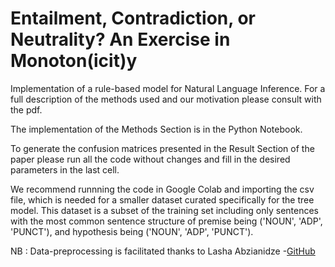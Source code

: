 # Entailment, Contradiction, or Neutrality? An Exercise in Monoton(icit)y 


 
Implementation of a rule-based model for Natural Language Inference. 
For a full description of the methods used and our motivation please consult with the pdf. 

The implementation of the Methods Section is in the Python Notebook. 

To generate the confusion matrices presented in the Result Section of the paper please run all the code without changes and fill in the desired parameters in the last cell. 

We recommend runnning the code in Google Colab and importing the csv file, which is needed for a smaller dataset curated specifically for the tree model. 
This dataset is a subset of the training set including only sentences with the most common sentence structure of premise being ('NOUN', 'ADP', 'PUNCT'), and hypothesis being ('NOUN', 'ADP', 'PUNCT'). 

NB : Data-preprocessing is facilitated thanks to Lasha Abzianidze -[GitHub](https://github.com/kovvalsky/assigntools)
